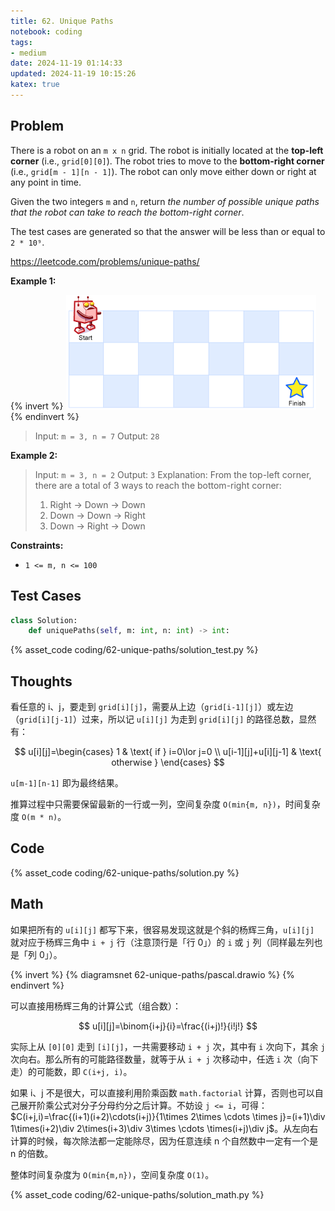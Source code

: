 ```yaml
---
title: 62. Unique Paths
notebook: coding
tags:
- medium
date: 2024-11-19 01:14:33
updated: 2024-11-19 10:15:26
katex: true
---
```

## Problem

There is a robot on an `m x n` grid. The robot is initially located at the **top-left corner** (i.e., `grid[0][0]`). The robot tries to move to the **bottom-right corner** (i.e., `grid[m - 1][n - 1]`). The robot can only move either down or right at any point in time.

Given the two integers `m` and `n`, return _the number of possible unique paths that the robot can take to reach the bottom-right corner_.

The test cases are generated so that the answer will be less than or equal to `2 * 10⁹`.

<https://leetcode.com/problems/unique-paths/>

**Example 1:**

{% invert %}
![case1](62-unique-paths/case1.png)
{% endinvert %}

> Input: `m = 3, n = 7`
> Output: `28`

**Example 2:**

> Input: `m = 3, n = 2`
> Output: `3`
> Explanation: From the top-left corner, there are a total of 3 ways to reach the bottom-right corner:
>
> 1. Right -> Down -> Down
> 2. Down -> Down -> Right
> 3. Down -> Right -> Down

**Constraints:**

- `1 <= m, n <= 100`

## Test Cases

``` python
class Solution:
    def uniquePaths(self, m: int, n: int) -> int:
```

{% asset_code coding/62-unique-paths/solution_test.py %}

## Thoughts

看任意的 i、j，要走到 `grid[i][j]`，需要从上边（`grid[i-1][j]`）或左边（`grid[i][j-1]`）过来，所以记 `u[i][j]` 为走到 `grid[i][j]` 的路径总数，显然有：

$$
u[i][j]=\begin{cases}
1 & \text{ if } i=0\lor j=0 \\
u[i-1][j]+u[i][j-1] & \text{ otherwise }
\end{cases}
$$

`u[m-1][n-1]` 即为最终结果。

推算过程中只需要保留最新的一行或一列，空间复杂度 `O(min{m, n})`，时间复杂度 `O(m * n)`。

## Code

{% asset_code coding/62-unique-paths/solution.py %}

## Math

如果把所有的 `u[i][j]` 都写下来，很容易发现这就是个斜的杨辉三角，`u[i][j]` 就对应于杨辉三角中 `i + j` 行（注意顶行是「行 0」）的 `i` 或 `j` 列（同样最左列也是「列 0」）。

{% invert %}
{% diagramsnet 62-unique-paths/pascal.drawio %}
{% endinvert %}

可以直接用杨辉三角的计算公式（组合数）：

$$
u[i][j]=\binom{i+j}{i}=\frac{(i+j)!}{i!j!}
$$

实际上从 `[0][0]` 走到 `[i][j]`，一共需要移动 `i + j` 次，其中有 `i` 次向下，其余 `j` 次向右。那么所有的可能路径数量，就等于从 `i + j` 次移动中，任选 `i` 次（向下走）的可能数，即 `C(i+j, i)`。

如果 i、j 不是很大，可以直接利用阶乘函数 `math.factorial` 计算，否则也可以自己展开阶乘公式对分子分母约分之后计算。不妨设 `j <= i`，可得：$C(i+j,i)=\frac{(i+1)(i+2)\cdots(i+j)}{1\times 2\times \cdots \times j}=(i+1)\div 1\times(i+2)\div 2\times(i+3)\div 3\times \cdots \times(i+j)\div j$。从左向右计算的时候，每次除法都一定能除尽，因为任意连续 n 个自然数中一定有一个是 n 的倍数。

整体时间复杂度为 `O(min{m,n})`，空间复杂度 `O(1)`。

{% asset_code coding/62-unique-paths/solution_math.py %}
